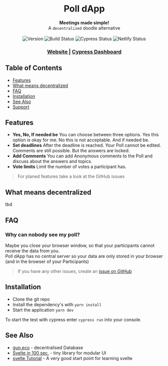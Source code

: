 <h1 align="center">Poll dApp</h1>

<div align="center">
  <strong>Meetings made simple! </strong>
</div>
<div align="center">
  A <code>decentralized</code> doodle alternative
</div>

<br />
<!-- badges -->
<div align="center">
  <!-- Version -->
    <img src="https://img.shields.io/badge/Version-alpha-red?style=flat-square"
      alt="Version" />
  <!-- Build Status -->
    <img src="https://img.shields.io/github/checks-status/tetrisiq/poll-dapp/main?style=flat-square"
      alt="Build Status" />
  <!-- Test status -->
    <img src="https://img.shields.io/endpoint?url=https://dashboard.cypress.io/badge/simple/byzw5k&style=flat-square&logo=cypress" alt="Cypress Status" />
  <!-- Netlify Status -->
      <img src="https://api.netlify.com/api/v1/badges/412902dd-d80b-474f-9f66-24619a932a73/deploy-status" alt="Netlify Status" />
</div>

<div align="center">
  <h3>
    <a href="https://poll-dapp.netlify.app">
      Website
    </a>
    <span> | </span>
    <a href="https://dashboard.cypress.io/projects/byzw5k/runs">
      Cypress Dashboard
    </a>
  </h3>
</div>


## Table of Contents
- [Features](#features)
- [What means decentralized](#what-means-decentralized)
- [FAQ](#faq)
- [Installation](#installation)
- [See Also](#see-also)
- [Support](#support)

## Features
- **Yes, No, If needed be** You can choose between three options. Yes this option is okay for me. No this is not acceptable. And if needed be.
- **Set deadlines** After the deadline is reached. Your Poll cannot be edited. Comments are still possible. But the answers are locked.
- **Add Comments** You can add Anonymous comments to the Poll and discuss about the answers and topics.
- **Vote limits** Limit the number of votes a participant has.

> For planed features take a look at the GitHub issues

## What means decentralized
tbd

## FAQ
### Why can nobody see my poll?
Maybe you close your browser window, so that your participants cannot receive the data from you.   
Poll dApp has no central server so your data are only stored in your browser (and in the browser of your Participants)

> If you have any other issues, create an [issue on GitHub](https://github.com/TetrisIQ/poll-dapp/issues/new?assignees=&labels=&template=bug_report.md&title=)

## Installation
- Clone the git repo
- Install the dependency's with `yarn install`
- Start the application `yarn dev`

To start the test with cypress enter `cypress run` into your console.

## See Also
- [gun.eco](https://gun.eco) - decentralised Database 
- [Svelte in 100 sec.](https://www.youtube.com/watch?v=rv3Yq-B8qp4) - tiny library for modular UI
- [svelte Tutorial](https://svelte.dev/tutorial/basics/) - A very good start point for learning svelte
